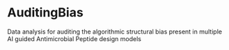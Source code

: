 # AuditingBias

Data analysis for auditing the algorithmic structural bias present in multiple AI guided Antimicrobial Peptide design models
